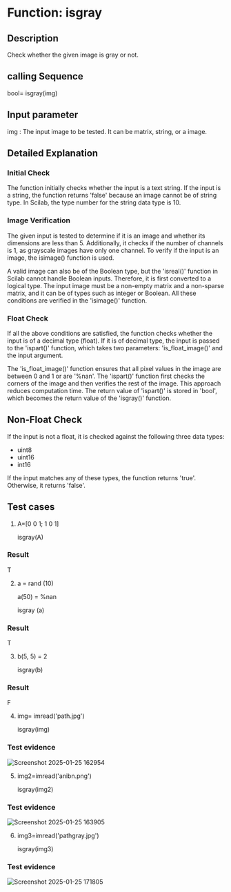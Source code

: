 # Function: isgray
## Description
Check whether the given image is gray or not.

## calling Sequence
bool= isgray(img)

## Input parameter
img : The input image to be tested. It can be matrix, string, or a image.

## Detailed Explanation

### Initial Check 
The function initially checks whether the input is a text string. If the input is a string, the function returns 'false' because an image cannot be of string type. In Scilab, the type number for the string data type is 10.

### Image Verification 
The given input is tested to determine if it is an image and whether its dimensions are less than 5. Additionally, it checks if the number of channels is 1, as grayscale images have only one channel. To verify if the input is an image, the isimage() function is used.

A valid image can also be of the Boolean type, but the 'isreal()' function in Scilab cannot handle Boolean inputs. Therefore, it is first converted to a logical type. The input image must be a non-empty matrix and a non-sparse matrix, and it can be of types such as integer or Boolean. All these conditions are verified in the 'isimage()' function.

### Float Check  
If all the above conditions are satisfied, the function checks whether the input is of a decimal type (float). If it is of decimal type, the input is passed to the 'ispart()' function, which takes two parameters: 'is_float_image()' and the input argument. 

The 'is_float_image()' function ensures that all pixel values in the image are between 0 and 1 or are '%nan'. The 'ispart()' function first checks the corners of the image and then verifies the rest of the image. This approach reduces computation time. The return value of 'ispart()' is stored in 'bool', which becomes the return value of the 'isgray()' function.

## Non-Float Check  
If the input is not a float, it is checked against the following three data types:  

* uint8
* uint16
* int16 

If the input matches any of these types, the function returns 'true'. Otherwise, it returns 'false'.

## Test cases
1. A=[0 0 1; 1 0 1]

   isgray(A)
### Result
T


2. a = rand (10)

   a(50) = %nan
   
   isgray (a)
### Result
T


3. b(5, 5) = 2

   isgray(b)
### Result
F


4.  img= imread('path.jpg')

    isgray(img)
### Test evidence

![Screenshot 2025-01-25 162954](https://github.com/user-attachments/assets/99c3aa9b-3b6e-4654-92b0-623852dcb58b)


5. img2=imread('anibn.png')

   isgray(img2)
### Test evidence
![Screenshot 2025-01-25 163905](https://github.com/user-attachments/assets/7ccf76b4-41d4-47b4-b009-f6e3bbaa5a54)


6. img3=imread('pathgray.jpg')

   isgray(img3)
### Test evidence
![Screenshot 2025-01-25 171805](https://github.com/user-attachments/assets/2b8d2ee0-86c8-4709-865b-1c750f334669)

